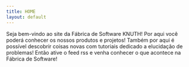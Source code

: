```yaml
---
title: HOME
layout: default
---
```


Seja bem-vindo ao site da Fábrica de Software KNUTH! Por aqui você poderá conhecer os nossos produtos e projetos!
Também por aqui é possível descobrir coisas novas com tutoriais dedicado a elucidação de problemas! Então ative o feed rss
e venha conhecer o que acontece na Fábrica de Software!
<!--
You can use HTML elements in Markdown, such as the comment element, and they won't
be affected by a markdown parser. However, if you create an HTML element in your
markdown file, you cannot use markdown syntax within that element's contents.
-->